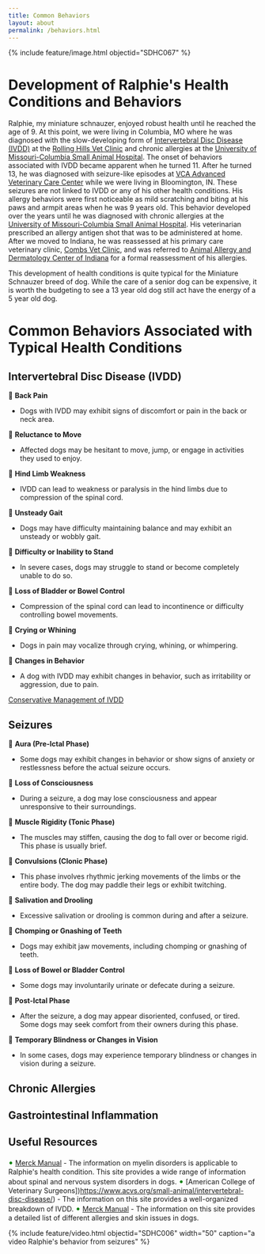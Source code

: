 ```yaml
---
title: Common Behaviors
layout: about
permalink: /behaviors.html
---
```


{% include feature/image.html objectid="SDHC067" %}

# Development of Ralphie's Health Conditions and Behaviors

Ralphie, my miniature schnauzer, enjoyed robust health until he reached the age of 9. At this point, we were living in Columbia, MO where he was diagnosed with the slow-developing form of [Intervertebral Disc Disease (IVDD)](https://www.youtube.com/watch?v=u3DFNXvUEH0) at the [Rolling Hills Vet Clinic](https://rollinghillsvethospital.com/) and chronic allergies at the [University of Missouri-Columbia Small Animal Hospital](https://vhc.missouri.edu/small-animal-hospital/). The onset of behaviors associated with IVDD became apparent when he turned 11. After he turned 13, he was diagnosed with seizure-like episodes at [VCA Advanced Veterinary Care Center](https://vcahospitals.com/advanced-veterinary-care-center) while we were living in Bloomington, IN. These seizures are not linked to IVDD or any of his other health conditions. His allergy behaviors were first noticeable as mild scratching and biting at his paws and armpit areas when he was 9 years old. This behavior developed over the years until he was diagnosed with chronic allergies at the [University of Missouri-Columbia Small Animal Hospital](https://vhc.missouri.edu/small-animal-hospital/). His veterinarian prescribed an allergy antigen shot that was to be administered at home. After we moved to Indiana, he was reassessed at his primary care veterinary clinic, [Combs Vet Clinic](https://www.combsvetclinic.com/), and was referred to [Animal Allergy and Dermatology Center of Indiana](https://www.aadci.com/) for a formal reassessment of his allergies.

This development of health conditions is quite typical for the Miniature Schnauzer breed of dog. While the care of a senior dog can be expensive, it is worth the budgeting to see a 13 year old dog still act have the energy of a 5 year old dog. 

# Common Behaviors Associated with Typical Health Conditions

## Intervertebral Disc Disease (IVDD)

🔵 **Back Pain**
  - Dogs with IVDD may exhibit signs of discomfort or pain in the back or neck area.

🔵 **Reluctance to Move**
  - Affected dogs may be hesitant to move, jump, or engage in activities they used to enjoy.

🔵 **Hind Limb Weakness**
  - IVDD can lead to weakness or paralysis in the hind limbs due to compression of the spinal cord.

🔵 **Unsteady Gait**
  - Dogs may have difficulty maintaining balance and may exhibit an unsteady or wobbly gait.

🔵 **Difficulty or Inability to Stand**
  - In severe cases, dogs may struggle to stand or become completely unable to do so.

🔵 **Loss of Bladder or Bowel Control**
 - Compression of the spinal cord can lead to incontinence or difficulty controlling bowel movements.

🔵 **Crying or Whining**
 - Dogs in pain may vocalize through crying, whining, or whimpering.

🔵 **Changes in Behavior**
  - A dog with IVDD may exhibit changes in behavior, such as irritability or aggression, due to pain.

[Conservative Management of IVDD](https://www.youtube.com/watch?v=SN_Sodwrd68)

## Seizures

🔵 **Aura (Pre-Ictal Phase)**
  - Some dogs may exhibit changes in behavior or show signs of anxiety or restlessness before the actual seizure occurs.

🔵 **Loss of Consciousness**
  - During a seizure, a dog may lose consciousness and appear unresponsive to their surroundings.

🔵 **Muscle Rigidity (Tonic Phase)**
  - The muscles may stiffen, causing the dog to fall over or become rigid. This phase is usually brief.

🔵 **Convulsions (Clonic Phase)**
  - This phase involves rhythmic jerking movements of the limbs or the entire body. The dog may paddle their legs or exhibit twitching.

🔵 **Salivation and Drooling**
 - Excessive salivation or drooling is common during and after a seizure.

🔵 **Chomping or Gnashing of Teeth**
  - Dogs may exhibit jaw movements, including chomping or gnashing of teeth.

🔵 **Loss of Bowel or Bladder Control**
  - Some dogs may involuntarily urinate or defecate during a seizure.

🔵 **Post-Ictal Phase**
  - After the seizure, a dog may appear disoriented, confused, or tired. Some dogs may seek comfort from their owners during this phase.

🔵 **Temporary Blindness or Changes in Vision**
  - In some cases, dogs may experience temporary blindness or changes in vision during a seizure.

## Chronic Allergies

## Gastrointestinal Inflammation

## Useful Resources

<span style="color: green; font-size: large;">&bull;</span> [Merck Manual](https://www.merckvetmanual.com/nervous-system) - The information on myelin disorders is applicable to Ralphie's health condition. This site provides a wide range of information about spinal and nervous system disorders in dogs.
<span style="color: green; font-size: large;">&bull;</span> [American College of Veterinary Surgeons])https://www.acvs.org/small-animal/intervertebral-disc-disease/) - The information on this site provides a well-organized breakdown of IVDD.
<span style="color: green; font-size: large;">&bull;</span> [Merck Manual](https://www.merckvetmanual.com/dog-owners/ear-disorders-of-dogs/disorders-of-the-outer-ear-in-dogs#v39104914) - The information on this site provides a detailed list of different allergies and skin issues in dogs. 

{% include feature/video.html objectid="SDHC006" width="50" caption="a video Ralphie's behavior from seizures" %}


